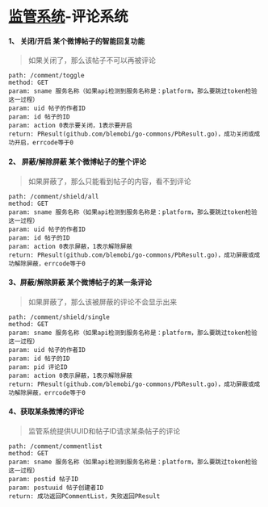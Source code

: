 # [监管系统](https://github.com/blemobi/go-platform-manager.git)-评论系统

#### 1、 关闭/开启 某个微博帖子的智能回复功能
> 如果关闭了，那么该帖子不可以再被评论

	path: /comment/toggle
	method: GET
	param: sname 服务名称（如果api检测到服务名称是：platform，那么要跳过token检验这一过程）
	param: uid 帖子的作者ID
	param: id 帖子的ID
	param: action 0表示要关闭，1表示要开启
	return: PResult(github.com/blemobi/go-commons/PbResult.go)，成功关闭或成功开启，errcode等于0
	
#### 2、 屏蔽/解除屏蔽 某个微博帖子的整个评论
> 如果屏蔽了，那么只能看到帖子的内容，看不到评论

	path: /comment/shield/all
	method: GET
	param: sname 服务名称（如果api检测到服务名称是：platform，那么要跳过token检验这一过程）
	param: uid 帖子的作者ID
	param: id 帖子的ID
	param: action 0表示屏蔽，1表示解除屏蔽
	return: PResult(github.com/blemobi/go-commons/PbResult.go)，成功屏蔽或成功解除屏蔽，errcode等于0
	
#### 3、屏蔽/解除屏蔽 某个微博帖子的某一条评论
> 如果屏蔽了，那么该被屏蔽的评论不会显示出来

	path: /comment/shield/single
	method: GET
	param: sname 服务名称（如果api检测到服务名称是：platform，那么要跳过token检验这一过程）
	param: uid 帖子的作者ID
	param: id 帖子的ID
	param: pid 评论ID
	param: action 0表示屏蔽，1表示解除屏蔽
	return: PResult(github.com/blemobi/go-commons/PbResult.go)，成功屏蔽或成功解除屏蔽，errcode等于0
	
#### 4、获取某条微博的评论
> 监管系统提供UUID和帖子ID请求某条帖子的评论

	path: /comment/commentlist
	method: GET
	param: sname 服务名称（如果api检测到服务名称是：platform，那么要跳过token检验这一过程）
	param: postid 帖子ID
	param: postuuid 帖子创建者ID
	return: 成功返回PCommentList，失败返回PResult
